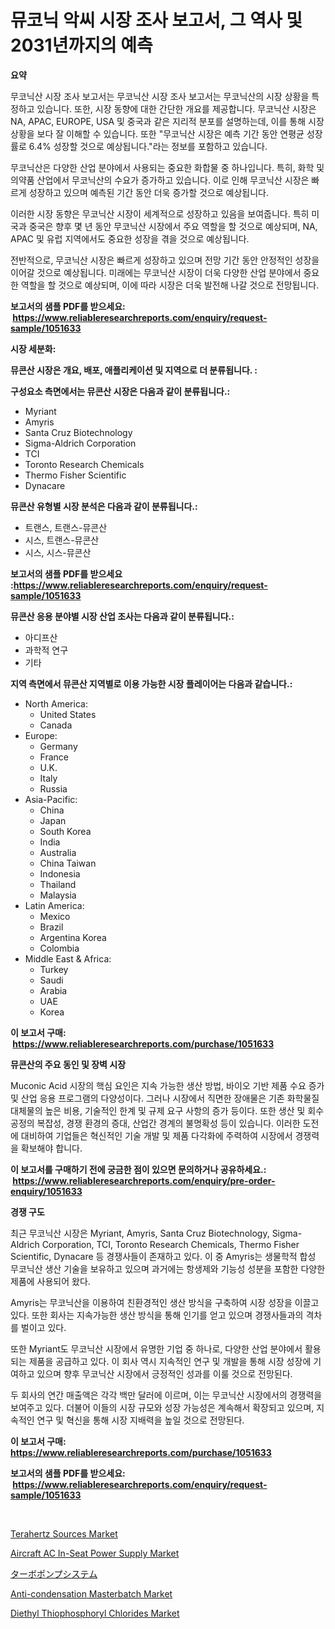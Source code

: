 <p><h1>뮤코닉 악씨 시장 조사 보고서, 그 역사 및 2031년까지의 예측</h1></p><p><strong>요약</strong></p>
<p><p>무코닉산 시장 조사 보고서는 무코닉산 시장 조사 보고서는 무코닉산의 시장 상황을 특정하고 있습니다. 또한, 시장 동향에 대한 간단한 개요를 제공합니다. 무코닉산 시장은 NA, APAC, EUROPE, USA 및 중국과 같은 지리적 분포를 설명하는데, 이를 통해 시장 상황을 보다 잘 이해할 수 있습니다. 또한 "무코닉산 시장은 예측 기간 동안 연평균 성장률로 6.4% 성장할 것으로 예상됩니다."라는 정보를 포함하고 있습니다. </p><p>무코닉산은 다양한 산업 분야에서 사용되는 중요한 화합물 중 하나입니다. 특히, 화학 및 의약품 산업에서 무코닉산의 수요가 증가하고 있습니다. 이로 인해 무코닉산 시장은 빠르게 성장하고 있으며 예측된 기간 동안 더욱 증가할 것으로 예상됩니다.</p><p>이러한 시장 동향은 무코닉산 시장이 세계적으로 성장하고 있음을 보여줍니다. 특히 미국과 중국은 향후 몇 년 동안 무코닉산 시장에서 주요 역할을 할 것으로 예상되며, NA, APAC 및 유럽 지역에서도 중요한 성장을 겪을 것으로 예상됩니다.</p><p>전반적으로, 무코닉산 시장은 빠르게 성장하고 있으며 전망 기간 동안 안정적인 성장을 이어갈 것으로 예상됩니다. 미래에는 무코닉산 시장이 더욱 다양한 산업 분야에서 중요한 역할을 할 것으로 예상되며, 이에 따라 시장은 더욱 발전해 나갈 것으로 전망됩니다.</p></p>
<p><strong>보고서의 샘플 PDF를 받으세요: &nbsp;<a href="https://www.reliableresearchreports.com/enquiry/request-sample/1051633">https://www.reliableresearchreports.com/enquiry/request-sample/1051633</a></strong></p>
<p><strong>시장 세분화:</strong></p>
<p><strong> 뮤콘산 시장은 개요, 배포, 애플리케이션 및 지역으로 더 분류됩니다. :</strong></p>
<p><strong>구성요소 측면에서는 뮤콘산 시장은 다음과 같이 분류됩니다.:</strong></p>
<p><ul><li>Myriant</li><li>Amyris</li><li>Santa Cruz Biotechnology</li><li>Sigma-Aldrich Corporation</li><li>TCI</li><li>Toronto Research Chemicals</li><li>Thermo Fisher Scientific</li><li>Dynacare</li></ul></p>
<p><strong> 뮤콘산 유형별 시장 분석은 다음과 같이 분류됩니다.:</strong></p>
<p><ul><li>트랜스, 트랜스-뮤콘산</li><li>시스, 트랜스-뮤콘산</li><li>시스, 시스-뮤콘산</li></ul></p>
<p><strong>보고서의 샘플 PDF를 받으세요 :<a href="https://www.reliableresearchreports.com/enquiry/request-sample/1051633">https://www.reliableresearchreports.com/enquiry/request-sample/1051633</a></strong></p>
<p><strong> 뮤콘산 응용 분야별 시장 산업 조사는 다음과 같이 분류됩니다.:</strong></p>
<p><ul><li>아디프산</li><li>과학적 연구</li><li>기타</li></ul></p>
<p><strong>지역 측면에서 뮤콘산 지역별로 이용 가능한 시장 플레이어는 다음과 같습니다.:</strong></p>
<p><ul>
    <li>
        North America:
        <ul>
            <li>United States</li>
            <li>Canada</li>
        </ul>
    </li>
    <li>
        Europe:
        <ul>
            <li>Germany</li>
            <li>France</li>
            <li>U.K.</li>
            <li>Italy</li>
            <li>Russia</li>
        </ul>
    </li>
    <li>
        Asia-Pacific:
        <ul>
            <li>China</li>
            <li>Japan</li>
            <li>South Korea</li>
            <li>India</li>
            <li>Australia</li>
            <li>China Taiwan</li>
            <li>Indonesia</li>
            <li>Thailand</li>
            <li>Malaysia</li>
        </ul>
    </li>
    <li>
        Latin America:
        <ul>
            <li>Mexico</li>
            <li>Brazil</li>
            <li>Argentina Korea</li>
            <li>Colombia</li>
        </ul>
    </li>
    <li>
        Middle East & Africa:
        <ul>
            <li>Turkey</li>
            <li>Saudi</li>
            <li>Arabia</li>
            <li>UAE</li>
            <li>Korea</li>
        </ul>
    </li>
    </ul></p>
<p><strong>이 보고서 구매: &nbsp;<a href="https://www.reliableresearchreports.com/purchase/1051633">https://www.reliableresearchreports.com/purchase/1051633</a></strong></p>
<p><strong>뮤콘산의 주요 동인 및 장벽 시장</strong></p>
<p><p>Muconic Acid 시장의 핵심 요인은 지속 가능한 생산 방법, 바이오 기반 제품 수요 증가 및 산업 응용 프로그램의 다양성이다. 그러나 시장에서 직면한 장애물은 기존 화학물질 대체물의 높은 비용, 기술적인 한계 및 규제 요구 사항의 증가 등이다. 또한 생산 및 회수 공정의 복잡성, 경쟁 환경의 증대, 산업간 경계의 불명확성 등이 있습니다. 이러한 도전에 대비하여 기업들은 혁신적인 기술 개발 및 제품 다각화에 주력하여 시장에서 경쟁력을 확보해야 합니다.</p></p>
<p><strong>이 보고서를 구매하기 전에 궁금한 점이 있으면 문의하거나 공유하세요.: &nbsp;<a href="https://www.reliableresearchreports.com/enquiry/pre-order-enquiry/1051633">https://www.reliableresearchreports.com/enquiry/pre-order-enquiry/1051633</a></strong></p>
<p><strong>경쟁 구도</strong></p>
<p><p>최근 무코닉산 시장은 Myriant, Amyris, Santa Cruz Biotechnology, Sigma-Aldrich Corporation, TCI, Toronto Research Chemicals, Thermo Fisher Scientific, Dynacare 등 경쟁사들이 존재하고 있다. 이 중 Amyris는 생물학적 합성 무코닉산 생산 기술을 보유하고 있으며 과거에는 항생제와 기능성 성분을 포함한 다양한 제품에 사용되어 왔다. </p><p>Amyris는 무코닉산을 이용하여 친환경적인 생산 방식을 구축하여 시장 성장을 이끌고 있다. 또한 회사는 지속가능한 생산 방식을 통해 인기를 얻고 있으며 경쟁사들과의 격차를 벌이고 있다. </p><p>또한 Myriant도 무코닉산 시장에서 유명한 기업 중 하나로, 다양한 산업 분야에서 활용되는 제품을 공급하고 있다. 이 회사 역시 지속적인 연구 및 개발을 통해 시장 성장에 기여하고 있으며 향후 무코닉산 시장에서 긍정적인 성과를 이룰 것으로 전망된다.</p><p>두 회사의 연간 매출액은 각각 백만 달러에 이르며, 이는 무코닉산 시장에서의 경쟁력을 보여주고 있다. 더불어 이들의 시장 규모와 성장 가능성은 계속해서 확장되고 있으며, 지속적인 연구 및 혁신을 통해 시장 지배력을 높일 것으로 전망된다.</p></p>
<p><strong>이 보고서 구매: &nbsp; <a href="https://www.reliableresearchreports.com/purchase/1051633">https://www.reliableresearchreports.com/purchase/1051633</a></strong></p>
<p><strong>보고서의 샘플 PDF를 받으세요: &nbsp;<a href="https://www.reliableresearchreports.com/enquiry/request-sample/1051633">https://www.reliableresearchreports.com/enquiry/request-sample/1051633</a></strong><strong></strong></p>
<p>&nbsp;</p>
<p><p><a href="https://view.publitas.com/reportprime-1/terahertz-sources-market-growth-market-trends-covid-19-impact-and-forecasts-for-period-from-2023-2030/">Terahertz Sources Market</a></p><p><a href="https://view.publitas.com/reportprime-1/aircraft-ac-in-seat-power-supply-market-research-report-reveals-the-latest-trends-and-opportunities-of-this-market-for-period-from-2024-2031/">Aircraft AC In-Seat Power Supply Market</a></p><p><a href="https://github.com/ppmazlotr77499/Market-Research-Report-List-1/blob/main/7005580189853.md">ターボポンプシステム</a></p><p><a href="https://issuu.com/reportprime-2/docs/anti-condensation-masterbatch-market-size-2030.ppt">Anti-condensation Masterbatch Market</a></p><p><a href="https://issuu.com/reportprime-2/docs/diethyl-thiophosphoryl-chlorides-market-size-2030.">Diethyl Thiophosphoryl Chlorides Market</a></p></p>